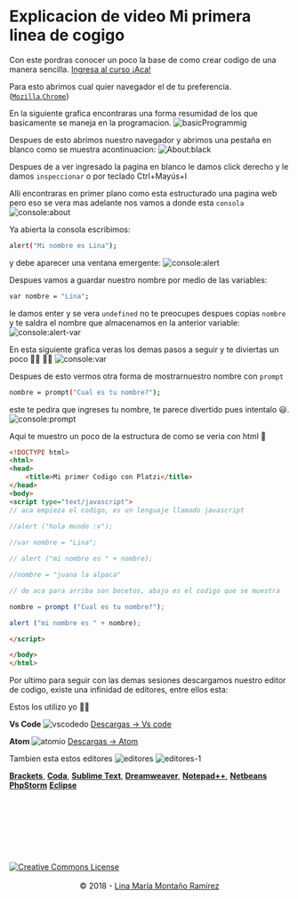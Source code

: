 # Explicacion de video Mi primera linea de cogigo

Con este pordras conocer un poco la base de como crear codigo de una manera sencilla. [Ingresa al curso ¡Aca!][]

Para esto abrimos cual quier navegador el de tu preferencia. ([`Mozilla`][],[`Chrome`][])

En la siguiente grafica encontraras una forma resumidad de los que basicamente se maneja en la programacion. 
![basicProgrammig][basico]

Despues de esto abrimos nuestro navegador y abrimos una pestaña en blanco como se muestra acontinuacion:
![About:black][gif_page]

Despues de a ver ingresado la pagina en blanco le damos click derecho y le damos `inspeccionar` o por teclado Ctrl+Mayús+I

Alli encontraras en primer plano como esta estructurado una pagina web pero eso se vera mas adelante nos vamos a donde esta `consola`
![console:about][console]

Ya abierta la consola escribimos: 

```bash
alert("Mi nombre es Lina");
```
y debe aparecer una ventana emergente:
![console:alert][alert]

Despues vamos a guardar nuestro nombre por medio de las variables:

```bash
var nombre = "Lina";
```
le damos enter y se vera  `undefined` no te preocupes despues copias `nombre` y te saldra el nombre que almacenamos en la anterior variable:
![console:alert-var][gif_alert-var]

En esta siguiente grafica veras los demas pasos a seguir y te diviertas un poco 👩‍💻  👨‍💻
![console:var][gif_var]

Despues de esto vermos otra forma de mostrarnuestro nombre con `prompt`

```bash
nombre = prompt("Cual es tu nombre?");
```
este te pedira que ingreses tu nombre, te parece divertido pues intentalo :smiley:.
![console:prompt][gif_prompt]

Aqui te muestro un poco de la estructura de como se veria con html 💁‍

```html
<!DOCTYPE html>
<html>
<head>
	<title>Mi primer Codigo con Platzi</title>
</head>
<body>
<script type="text/javascript">
// aca empieza el codigo, es un lenguaje llamado javascript
	
//alert ("hola mundo :v");

//var nombre = "Lina";

// alert ("mi nombre es " + nombre);

//nombre = "juana la alpaca"

// de aca para arriba son bocetos, abajo es el codigo que se muestra

nombre = prompt ("Cual es tu nombre?");

alert ("mi nombre es " + nombre);

</script>

</body>
</html>
```

Por ultimo para seguir con las demas sesiones descargamos nuestro editor de codigo, existe una infinidad de editores, entre ellos esta:

Estos los utilizo yo 👩‍💻

**Vs Code**
![vscodedo][vscode]
[Descargas -> Vs code][]

**Atom**
![atomio][atom]
[Descargas -> Atom][]

Tambien esta estos editores 
![editores][editor]
![editores-1][editor-1]

[**Brackets**](http://brackets.io/ ),
[**Coda**](https://panic.com/coda/),
[**Sublime Text**](http://www.sublimetext.com/3), 
[**Dreamweaver**](https://www.adobe.com/products/dreamweaver.html),
[**Notepad++**](https://notepad-plus-plus.org/),
[**Netbeans**](https://netbeans.org/downloads/)
[**PhpStorm**](https://www.jetbrains.com/phpstorm/download/#section=linux)
[**Eclipse**](https://www.eclipse.org/downloads/)

 <br />
 <br />
 <br />
 <br />
 <br />
 <br />
 <center>
   <footer>
      <a style="float: left" rel="license" href="https://creativecommons.org/licenses/by-sa/3.0/deed.en_US"><img alt="Creative Commons License" style="border-width:0" src="../img/cc.png"></a>
 <p>
 <br />
 <br />
       © 2018  -
         <a href="https://github.com/calypsobronte">Lina María Montaño Ramírez</a>
     </p>

   </footer>
   </center>




<!-- Enlaces de Webs -->
[Ingresa al curso ¡Aca!]:https://platzi.com/clases/programacion-basica/ "Basico de Programacion"
[`Mozilla`]:https://www.mozilla.org/es-ES/firefox/new/ "Firefox-Mozilla"
[`Chrome`]:https://www.google.es/chrome/index.html "Chrome"
[Descargas -> Vs code]:https://code.visualstudio.com/download
  "Vscode"
[Descargas -> Atom]:https://atom.io/
"Atom.io"


<!-- Enlaces de Imagenes -->
[basico]: ../img/ProgBasica-02.jpg  "Programacion Basica"
[vscode]: ../img/vscode.png  "Editor Vs Code"
[atom]: ../img/atom.png  "Editor Atom"
[console]: ../img/console.png "Console"
[alert]: ../img/alert.png "Ventana Emergente"
[editor]: ../img/editor.jpg "Editores"
[editor-1]: ../img/editor1.png "Editores"


<!-- Enlaces de Gifs -->

[gif_page]: ../gif/blackPage.gif "Paso a paso como ingresar a una pagina en blanco"
[gif_alert-var]: ../gif/console.gif "Variable"
[gif_var]: ../gif/consolename.gif "Name Var"
[gif_prompt]: ../gif/consoleprompt.gif "prompt"